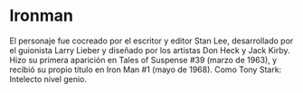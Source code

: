 # Ironman

El personaje fue cocreado por el escritor y editor Stan Lee, desarrollado por el guionista Larry Lieber y diseñado por los artistas Don Heck y Jack Kirby. Hizo su primera aparición en Tales of Suspense #39 (marzo de 1963), y recibió su propio título en Iron Man #1 (mayo de 1968). Como Tony Stark: Intelecto nivel genio.